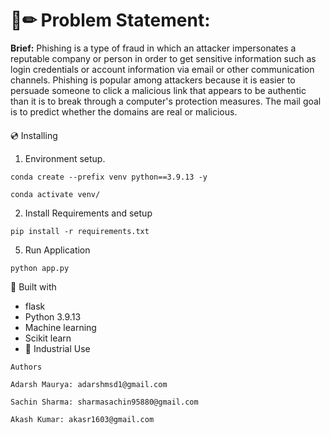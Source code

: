 # 📄✏ Problem Statement:
**Brief:** Phishing is a type of fraud in which an attacker impersonates a reputable company or 
person in order to get sensitive information such as login credentials or account 
information via email or other communication channels. Phishing is popular among 
attackers because it is easier to persuade someone to click a malicious link that appears 
to be authentic than it is to break through a computer's protection measures.
The mail goal is to predict whether the domains are real or malicious.

#### 

💿 Installing
1. Environment setup.
```
conda create --prefix venv python==3.9.13 -y
```
```
conda activate venv/
````
2. Install Requirements and setup
```
pip install -r requirements.txt
```
5. Run Application
```
python app.py
```

🔧 Built with
- flask
- Python 3.9.13
- Machine learning
- Scikit learn
- 🏦 Industrial Use 

```bash
Authors
```
```
Adarsh Maurya: adarshmsd1@gmail.com
```
```
Sachin Sharma: sharmasachin95880@gmail.com
```
```
Akash Kumar: akasr1603@gmail.com
```